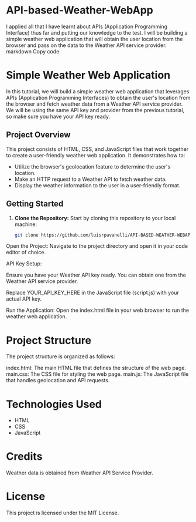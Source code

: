 # API-based-Weather-WebApp
 I applied all that I have learnt about APIs (Application Programming Interface) thus far and putting our knowledge to the test. I will be building a simple weather web application that will obtain the user location from the browser and pass on the data to the Weather API service provider. 
markdown
Copy code

# Simple Weather Web Application

In this tutorial, we will build a simple weather web application that leverages APIs (Application Programming Interfaces) to obtain the user's location from the browser and fetch weather data from a Weather API service provider. We will be using the same API key and provider from the previous tutorial, so make sure you have your API key ready.

## Project Overview

This project consists of HTML, CSS, and JavaScript files that work together to create a user-friendly weather web application. It demonstrates how to:

- Utilize the browser's geolocation feature to determine the user's location.
- Make an HTTP request to a Weather API to fetch weather data.
- Display the weather information to the user in a user-friendly format.

## Getting Started

1. **Clone the Repository:** Start by cloning this repository to your local machine:

   ```bash
   git clone https://github.com/luisrpavanelli/API-BASED-WEATHER-WEBAPP.git

Open the Project: Navigate to the project directory and open it in your code editor of choice.

API Key Setup:

Ensure you have your Weather API key ready. You can obtain one from the Weather API service provider.

Replace YOUR_API_KEY_HERE in the JavaScript file (script.js) with your actual API key.

Run the Application: Open the index.html file in your web browser to run the weather web application.

# Project Structure

The project structure is organized as follows:

index.html: The main HTML file that defines the structure of the web page.
main.css: The CSS file for styling the web page.
main.js: The JavaScript file that handles geolocation and API requests.

# Technologies Used

- HTML
- CSS
- JavaScript

# Credits

Weather data is obtained from Weather API Service Provider.

# License

This project is licensed under the MIT License.